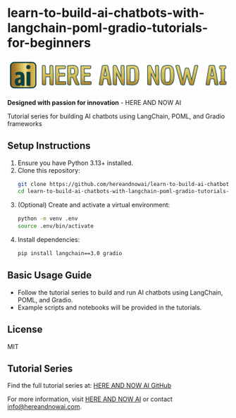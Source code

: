 # learn-to-build-ai-chatbots-with-langchain-poml-gradio-tutorials-for-beginners

![HERE AND NOW AI Logo](https://raw.githubusercontent.com/hereandnowai/images/refs/heads/main/logos/logo-of-here-and-now-ai.png)

**Designed with passion for innovation** - HERE AND NOW AI

Tutorial series for building AI chatbots using LangChain, POML, and Gradio frameworks

## Setup Instructions

1. Ensure you have Python 3.13+ installed.
2. Clone this repository:
   ```bash
   git clone https://github.com/hereandnowai/learn-to-build-ai-chatbots-with-langchain-poml-gradio-tutorials-for-beginners.git
   cd learn-to-build-ai-chatbots-with-langchain-poml-gradio-tutorials-for-beginners
   ```
3. (Optional) Create and activate a virtual environment:
   ```bash
   python -m venv .env
   source .env/bin/activate
   ```
4. Install dependencies:
   ```bash
   pip install langchain==3.0 gradio
   ```

## Basic Usage Guide

- Follow the tutorial series to build and run AI chatbots using LangChain, POML, and Gradio.
- Example scripts and notebooks will be provided in the tutorials.

## License

MIT

## Tutorial Series

Find the full tutorial series at: [HERE AND NOW AI GitHub](https://github.com/hereandnowai/)

For more information, visit [HERE AND NOW AI](https://hereandnowai.com) or contact info@hereandnowai.com.